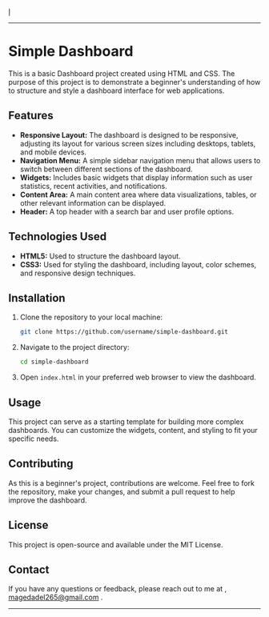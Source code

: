 إ

---

# Simple Dashboard

This is a basic Dashboard project created using HTML and CSS. The purpose of this project is to demonstrate a beginner's understanding of how to structure and style a dashboard interface for web applications.

## Features

- **Responsive Layout:** The dashboard is designed to be responsive, adjusting its layout for various screen sizes including desktops, tablets, and mobile devices.
- **Navigation Menu:** A simple sidebar navigation menu that allows users to switch between different sections of the dashboard.
- **Widgets:** Includes basic widgets that display information such as user statistics, recent activities, and notifications.
- **Content Area:** A main content area where data visualizations, tables, or other relevant information can be displayed.
- **Header:** A top header with a search bar and user profile options.

## Technologies Used

- **HTML5:** Used to structure the dashboard layout.
- **CSS3:** Used for styling the dashboard, including layout, color schemes, and responsive design techniques.

## Installation

1. Clone the repository to your local machine:
   ```bash
   git clone https://github.com/username/simple-dashboard.git
   ```
2. Navigate to the project directory:
   ```bash
   cd simple-dashboard
   ```
3. Open `index.html` in your preferred web browser to view the dashboard.

## Usage

This project can serve as a starting template for building more complex dashboards. You can customize the widgets, content, and styling to fit your specific needs.

## Contributing

As this is a beginner's project, contributions are welcome. Feel free to fork the repository, make your changes, and submit a pull request to help improve the dashboard.

## License

This project is open-source and available under the MIT License.

## Contact

If you have any questions or feedback, please reach out to me at ,
magedadel265@gmail.com .

---
